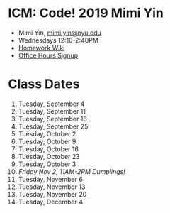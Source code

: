 # ICM: Code! 2019 Mimi Yin
- Mimi Yin, mimi.yin@nyu.edu
- Wednesdays 12:10-2:40PM
- [Homework Wiki](https://github.com/ITPNYU/ICM-Code-2019/wiki/Homework-MimiY-05)
- [Office Hours Signup](https://itp.nyu.edu/inwiki/Signup/Mimi)

# Class Dates
   1. Tuesday, September 4
   2. Tuesday, September 11
   3. Tuesday, September 18
   4. Tuesday, September 25
   5. Tuesday, October 2
   6. Tuesday, October 9
   7. Tuesday, October 16
   8. Tuesday, October 23
   9. Tuesday, October 3
   10. *Friday Nov 2, 11AM-2PM Dumplings!*
   11. Tuesday, November 6
   12. Tuesday, November 13
   13. Tuesday, November 20
   14. Tuesday, December 4
